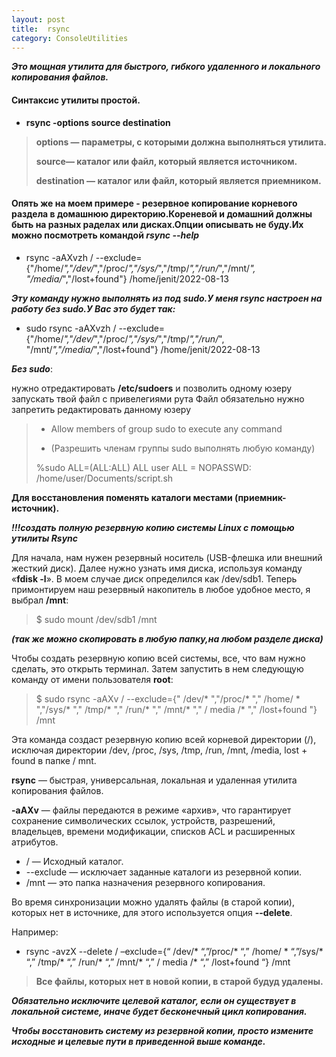 ```yaml
---
layout: post
title:  rsync
category: ConsoleUtilities
---
```


***Это мощная утилита для быстрого, гибкого удаленного и локального копирования файлов.***

#### Синтаксис утилиты простой. 

- **rsync -options source destination**

>**options — параметры, с которыми должна выполняться утилита.**
>
>**source— каталог или файл, который является источником.**
>
> **destination — каталог или файл, который является приемником.**

#### Опять же на моем примере - резервное копирование корневого раздела в домашнюю директорию.Кореневой и домашний должны быть на разных раделах или дисках.Опции описывать не буду.Их можно посмотреть командой  *rsync --help* 

- rsync -aAXvzh / --exclude={"/home/*","/dev/*","/proc/*","/sys/*","/tmp/*","/run/*","/mnt/*",
"/media/*","/lost+found"} /home/jenit/2022-08-13 

***Эту команду нужно выполнять из под sudo.У меня rsync настроен на работу без sudo.У Вас это будет так:***

- sudo rsync -aAXvzh / --exclude={"/home/*","/dev/*","/proc/*","/sys/*","/tmp/*","/run/*",
"/mnt/*","/media/*","/lost+found"} /home/jenit/2022-08-13 

***Без sudo***: 

нужно отредактировать **/etc/sudoers** и позволить одному юзеру запускать твой файл с привелегиями рута
Файл обязательно нужно запретить редактировать данному юзеру

> * Allow members of group sudo to execute any command
>
>* (Разрешить членам группы sudo выполнять любую команду)
>
> %sudo ALL=(ALL:ALL) ALL
> user ALL = NOPASSWD: /home/user/Documents/script.sh

**Для восстановления поменять каталоги местами (приемник-источник).**

***!!!создать полную резервную копию системы Linux с помощью утилиты Rsync***

Для начала, нам нужен резервный носитель (USB-флешка или внешний жесткий диск). 
Далее нужно узнать имя диска, используя команду «**fdisk -l**». В моем случае диск 
определился как /dev/sdb1. Теперь примонтируем наш резервный накопитель в любое 
удобное место, я выбрал **/mnt**:

>$ sudo mount /dev/sdb1 /mnt

***(так же можно скопировать в любую папку,на любом разделе диска)***

Чтобы создать резервную копию всей системы, все, что вам нужно сделать, это 
открыть терминал. Затем запустить в нем следующую команду от имени пользователя 
**root**:

>$ sudo rsync -aAXv / 
--exclude={" /dev/* ","/proc/* "," /home/ * ","/sys/* "," /tmp/* "," /run/* "," /mnt/* "," /
media /* "," /lost+found "} /mnt

Эта команда создаст резервную копию всей корневой директории (/), исключая 
директории /dev, /proc, /sys, /tmp, /run, /mnt, /media,  lost + found в папке / 
mnt.

**rsync** — быстрая, универсальная, локальная и удаленная утилита копирования 
файлов.

**-aAXv** — файлы передаются в режиме «архив», что гарантирует сохранение 
символических ссылок, устройств, разрешений, владельцев, времени модификации, 
списков ACL и расширенных атрибутов.

-  / — Исходный каталог.
-  --exclude — исключает заданные каталоги из резервной копии.
-  /mnt — это папка назначения резервного копирования.

Во время синхронизации можно удалять файлы (в старой копии), которых нет в источнике, для этого используется опция **--delete**.

Например:

- rsync -avzX --delete / –exclude={“ /dev/* “,”/proc/* “,” /home/ * “,”/sys/* “,” /tmp/* “,” /run/* “,” /mnt/* “,” / media /* “,” /lost+found “} /mnt

>**Все файлы, которых нет в новой копии, в старой будуд удалены.**


***Обязательно исключите целевой каталог, если он существует в локальной 
системе, иначе будет бесконечный цикл копирования.***

***Чтобы восстановить систему из резервной копии, просто измените исходные и 
целевые пути в приведенной выше команде.***
